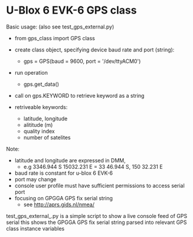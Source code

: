 # U-Blox 6 EVK-6 GPS class

Basic usage: (also see test_gps_external.py)
- from gps_class import GPS class
- create class object, specifying device baud rate and port (string):
  - gps = GPS(baud = 9600, port = '/dev/ttyACM0')
- run operation
  - gps.get_data()
- call on gps.KEYWORD to retrieve keyword as a string 

- retriveable keywords:
  - latitude, longitude
  - alititude (m)
  - quality index 
  - number of satelites 



Note: 
  - latitude and longitude are expressed in DMM, 
    - e.g 3346.944 S 15032.231 E = 33 46.944 S, 150 32.231 E 
  - baud rate is constant for u-blox 6 EVK-6
  - port may change
  - console user profile must have sufficient permissions to access serial port
  - focusing on GPGGA GPS fix serial string
    - see http://aprs.gids.nl/nmea/

test_gps_external_.py is a simple script to show a live console feed of GPS serial 
this shows the GPGGA GPS fix serial string parsed into relevant GPS class instance variables

